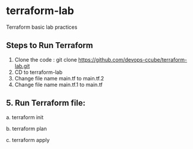 # terraform-lab
Terraform basic lab practices

## Steps to Run Terraform
1. Clone the code : git clone https://github.com/devops-ccube/terraform-lab.git
2. CD to terraform-lab
3. Change file name main.tf to main.tf.2
4. Change file name main.tf.1 to main.tf

## 5. Run Terraform file:

  a. terraform init
  
  b. terraform plan
  
  c. terraform apply
  
